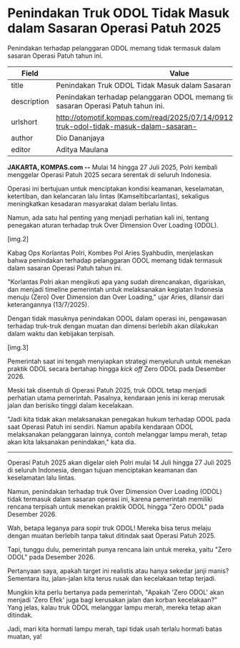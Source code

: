 # Penindakan Truk ODOL Tidak Masuk dalam Sasaran Operasi Patuh 2025

Penindakan terhadap pelanggaran ODOL memang tidak termasuk dalam sasaran Operasi Patuh tahun ini.

| Field       | Value                                                       |
|-------------|-------------------------------------------------------------|
| title       | Penindakan Truk ODOL Tidak Masuk dalam Sasaran Operasi Patuh 2025 |
| description | Penindakan terhadap pelanggaran ODOL memang tidak termasuk dalam sasaran Operasi Patuh tahun ini. |
| urlshort    | http://otomotif.kompas.com/read/2025/07/14/091200915/penindakan-truk-odol-tidak-masuk-dalam-sasaran- |
| author      | Dio Dananjaya |
| editor      | Aditya Maulana |

**JAKARTA, KOMPAS.com --** Mulai 14 hingga 27 Juli 2025, Polri kembali menggelar Operasi Patuh 2025 secara serentak di seluruh Indonesia.

Operasi ini bertujuan untuk menciptakan kondisi keamanan, keselamatan, ketertiban, dan kelancaran lalu lintas (Kamseltibcarlantas), sekaligus meningkatkan kesadaran masyarakat dalam berlalu lintas.

Namun, ada satu hal penting yang menjadi perhatian kali ini, tentang penegakan aturan terhadap truk Over Dimension Over Loading (ODOL).

\[img.2\]

Kabag Ops Korlantas Polri, Kombes Pol Aries Syahbudin, menjelaskan bahwa penindakan terhadap pelanggaran ODOL memang tidak termasuk dalam sasaran Operasi Patuh tahun ini.

\"Korlantas Polri akan mengikuti apa yang sudah direncanakan, digariskan, dan menjadi timeline pemerintah untuk melaksanakan kegiatan Indonesia menuju (Zero) Over Dimension dan Over Loading,\" ujar Aries, dilansir dari keterangannya (13/7/2025).

Dengan tidak masuknya penindakan ODOL dalam operasi ini, pengawasan terhadap truk-truk dengan muatan dan dimensi berlebih akan dilakukan dalam waktu dan kebijakan terpisah.

\[img.3\]

Pemerintah saat ini tengah menyiapkan strategi menyeluruh untuk menekan praktik ODOL secara bertahap hingga *kick off* Zero ODOL pada Desember 2026.

Meski tak disentuh di Operasi Patuh 2025, truk ODOL tetap menjadi perhatian utama pemerintah. Pasalnya, kendaraan jenis ini kerap merusak jalan dan berisiko tinggi dalam kecelakaan.

\"Jadi kita tidak akan melaksanakan penegakan hukum terhadap ODOL pada saat Operasi Patuh ini sendiri. Namun apabila kendaraan ODOL melaksanakan pelanggaran lainnya, contoh melanggar lampu merah, tetap akan kita laksanakan penindakan,\" kata dia.

---
Operasi Patuh 2025 akan digelar oleh Polri mulai 14 Juli hingga 27 Juli 2025 di seluruh Indonesia, dengan tujuan menciptakan keamanan dan keselamatan lalu lintas.

 Namun, penindakan terhadap truk Over Dimension Over Loading (ODOL) tidak termasuk dalam sasaran operasi ini, karena pemerintah memiliki rencana terpisah untuk menekan praktik ODOL hingga "Zero ODOL" pada Desember 2026.



Wah, betapa leganya para sopir truk ODOL! Mereka bisa terus melaju dengan muatan berlebih tanpa takut ditindak saat Operasi Patuh 2025.

 Tapi, tunggu dulu, pemerintah punya rencana lain untuk mereka, yaitu "Zero ODOL" pada Desember 2026.

 Pertanyaan saya, apakah target ini realistis atau hanya sekedar janji manis? Sementara itu, jalan-jalan kita terus rusak dan kecelakaan tetap terjadi.

 Mungkin kita perlu bertanya pada pemerintah, "Apakah 'Zero ODOL' akan menjadi 'Zero Efek' juga bagi kerusakan jalan dan korban kecelakaan?" Yang jelas, kalau truk ODOL melanggar lampu merah, mereka tetap akan ditindak.

 Jadi, mari kita hormati lampu merah, tapi tidak usah terlalu hormati batas muatan, ya!
